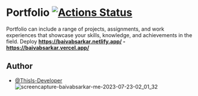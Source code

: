 # Portfolio [![Actions Status](https://github.com/cfgnunes/numerical-methods-python/workflows/build/badge.svg)](https://github.com/ThisIs-Developer/Portfolio)

Portfolio can include a range of projects, assignments, and work experiences that showcase your skills, knowledge, and achievements in the field. Deploy **https://baivabsarkar.netlify.app/ - https://baivabsarkar.vercel.app/**
## Author
- [@ThisIs-Developer](https://github.com/ThisIs-Developer)
\
![screencapture-baivabsarkar-me-2023-07-23-02_01_32](https://github.com/ThisIs-Developer/Portfolio/assets/109382325/fa651374-cf69-4e2c-97ef-a93b8e0f28f0)


